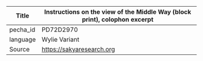 |Title | Instructions on the view of the Middle Way (block print), colophon excerpt 
| --- | --- 
|pecha_id | PD72D2970
|language | Wylie Variant
|Source | https://sakyaresearch.org